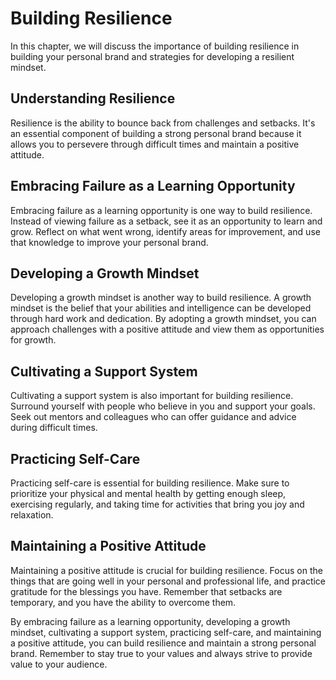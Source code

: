 Building Resilience
============================================================

In this chapter, we will discuss the importance of building resilience in building your personal brand and strategies for developing a resilient mindset.

Understanding Resilience
------------------------

Resilience is the ability to bounce back from challenges and setbacks. It's an essential component of building a strong personal brand because it allows you to persevere through difficult times and maintain a positive attitude.

Embracing Failure as a Learning Opportunity
-------------------------------------------

Embracing failure as a learning opportunity is one way to build resilience. Instead of viewing failure as a setback, see it as an opportunity to learn and grow. Reflect on what went wrong, identify areas for improvement, and use that knowledge to improve your personal brand.

Developing a Growth Mindset
---------------------------

Developing a growth mindset is another way to build resilience. A growth mindset is the belief that your abilities and intelligence can be developed through hard work and dedication. By adopting a growth mindset, you can approach challenges with a positive attitude and view them as opportunities for growth.

Cultivating a Support System
----------------------------

Cultivating a support system is also important for building resilience. Surround yourself with people who believe in you and support your goals. Seek out mentors and colleagues who can offer guidance and advice during difficult times.

Practicing Self-Care
--------------------

Practicing self-care is essential for building resilience. Make sure to prioritize your physical and mental health by getting enough sleep, exercising regularly, and taking time for activities that bring you joy and relaxation.

Maintaining a Positive Attitude
-------------------------------

Maintaining a positive attitude is crucial for building resilience. Focus on the things that are going well in your personal and professional life, and practice gratitude for the blessings you have. Remember that setbacks are temporary, and you have the ability to overcome them.

By embracing failure as a learning opportunity, developing a growth mindset, cultivating a support system, practicing self-care, and maintaining a positive attitude, you can build resilience and maintain a strong personal brand. Remember to stay true to your values and always strive to provide value to your audience.
